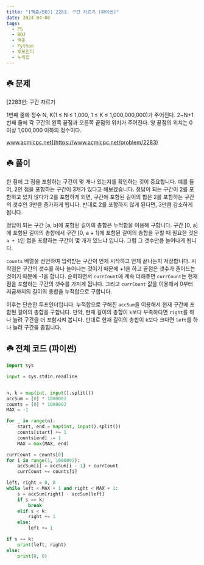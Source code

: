 ```yaml
---
title: "[백준/BOJ] 2283. 구간 자르기 (파이썬)"
date: 2024-04-08
tags:
  - PS
  - BOJ
  - 백준
  - Python
  - 투포인터
  - 누적합
---
```


## ☘️ 문제

[2283번: 구간 자르기

1번째 줄에 정수 N, K(1 ≤ N ≤ 1,000, 1 ≤ K ≤ 1,000,000,000)가 주어진다. 2~N+1번째 줄에 각 구간의 왼쪽 끝점과 오른쪽 끝점의 위치가 주어진다. 양 끝점의 위치는 0 이상 1,000,000 이하의 정수이다.

www.acmicpc.net](https://www.acmicpc.net/problem/2283)

## ☘️ 풀이

한 점에 그 점을 포함하는 구간이 몇 개나 있는지를 확인하는 것이 중요합니다. 예를 들어, 2인 점을 포함하는 구간이 3개가 있다고 해보겠습니다. 정답이 되는 구간이 2를 포함하고 있지 않다가 2를 포함하게 되면, 구간에 포함된 길이의 합은 2를 포함하는 구간의 갯수인 3만큼 증가하게 됩니다. 반대로 2를 포함하지 않게 된다면, 3만큼 감소하게 됩니다.

정답이 되는 구간 [a, b]에 포함된 길이의 총합은 누적합을 이용해 구합니다. 구간 [0, a]에 포함된 길이의 총합에서 구간 [0, a + 1]에 포함된 길이의 총합을 구할 때 필요한 것은 `a + 1`인 점을 포함하는 구간이 몇 개가 있느냐 입니다. 그럼 그 갯수만큼 늘어나게 됩니다.

`counts` 배열을 선언하여 입력받는 구간이 언제 시작하고 언제 끝나는지 저장합니다. 시작점은 구간의 갯수를 하나 늘어나는 것이기 때문에 +1을 하고 끝점은 갯수가 줄어드는 것이기 때문에 -1을 합니다. 순회하면서 `currCount`에 계속 더해주면 `currCount`는 현재 점을 포함하는 구간의 갯수를 가지게 됩니다. 그리고 `currCount` 값을 이용해서 0부터 지금까지의 길이의 총합을 누적합으로 구합니다.

이후는 단순한 투포인터입니다. 누적합으로 구해진 `accSum`을 이용해서 현재 구간에 포함된 길이의 총합을 구합니다. 만약, 현재 길이의 총합이 `k`보다 부족하다면 `right`를 하나 늘려 구간을 더 포함시켜 봅니다. 반대로 현재 길이의 총합이 `k`보다 크다면 `left`를 하나 늘려 구간을 좁힙니다.

## ☘️ 전체 코드 (파이썬)

```python
import sys

input = sys.stdin.readline


n, k = map(int, input().split())
accSum = [0] * 1000002
counts = [0] * 1000002
MAX = -1

for _ in range(n):
    start, end = map(int, input().split())
    counts[start] += 1
    counts[end] -= 1
    MAX = max(MAX, end)

currCount = counts[0]
for i in range(1, 1000002):
    accSum[i] = accSum[i - 1] + currCount
    currCount += counts[i]

left, right = 0, 0
while left < MAX + 1 and right < MAX + 1:
    s = accSum[right] - accSum[left]
    if s == k:
        break
    elif s < k:
        right += 1
    else:
        left += 1

if s == k:
    print(left, right)
else:
    print(0, 0)
```
